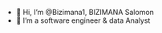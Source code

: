 - 👋 Hi, I’m @Bizimana1, BIZIMANA Salomon
- 👀 I’m a software engineer & data Analyst



<!---
Bizimana1/Bizimana1 is a ✨ special ✨ repository because its `README.md` (this file) appears on your GitHub profile.
You can click the Preview link to take a look at your changes.
--->
